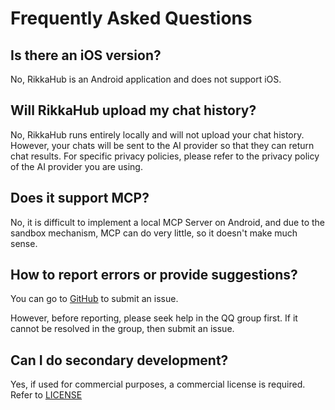 # Frequently Asked Questions

## Is there an iOS version?

No, RikkaHub is an Android application and does not support iOS.

## Will RikkaHub upload my chat history?

No, RikkaHub runs entirely locally and will not upload your chat history.
However, your chats will be sent to the AI provider so that they can return chat results. For specific privacy policies, please refer to the privacy policy of the AI provider you are using.

## Does it support MCP?

No, it is difficult to implement a local MCP Server on Android, and due to the sandbox mechanism, MCP can do very little, so it doesn't make much sense.

## How to report errors or provide suggestions?

You can go to [GitHub](https://github.com/re-ovo/rikkahub/issues) to submit an issue.

However, before reporting, please seek help in the QQ group first. If it cannot be resolved in the group, then submit an issue.

## Can I do secondary development?

Yes, if used for commercial purposes, a commercial license is required.
Refer to [LICENSE](https://github.com/re-ovo/rikkahub/blob/master/LICENSE)
